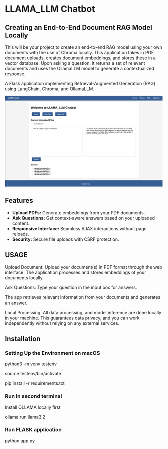 # LLAMA_LLM Chatbot

## Creating an End-to-End Document RAG Model Locally

This will be your project to create an end-to-end RAG model using your own documents with the use of Chroma locally. This application takes in PDF document uploads, creates document embeddings, and stores these in a vector database. Upon asking a question, it returns a set of relevant documents and uses the OllamaLLM model to generate a contextualized response.

A Flask application implementing Retrieval-Augmented Generation (RAG) using LangChain, Chroma, and OllamaLLM.

![Screenshot of LLAMA_LLM Chatbot](data/Screenshot.png)

## Features

- **Upload PDFs:** Generate embeddings from your PDF documents.
- **Ask Questions:** Get context-aware answers based on your uploaded content.
- **Responsive Interface:** Seamless AJAX interactions without page reloads.
- **Security:** Secure file uploads with CSRF protection.



## USAGE
Upload Document:
Upload your document(s) in PDF format through the web interface.
The application processes and stores embeddings of your documents locally. 

Ask Questions: Type your question in the input box for answers. 

The app retrieves relevant information from your documents and generates an answer. 

Local Processing: All data processing, and model inference are done locally in your machine. This guarantees data privacy, and you can work independently without relying on any external services.

## Installation

### Setting Up the Environment on macOS

python3 -m venv testenv

source testenv/bin/activate

pip install -r requirements.txt

### Run in second terminal
Install OLLAMA locally first

ollama run llama3.2

### Run FLASK application

python app.py


